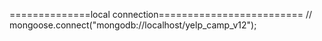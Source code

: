 ==============local connection=========================
// mongoose.connect("mongodb://localhost/yelp_camp_v12");

